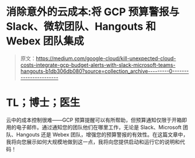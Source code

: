 # 消除意外的云成本:将 GCP 预算警报与 Slack、微软团队、Hangouts 和 Webex 团队集成

> 原文：<https://medium.com/google-cloud/kill-unexpected-cloud-costs-integrate-gcp-budget-alerts-with-slack-microsoft-teams-hangouts-b1db306db080?source=collection_archive---------0----------------------->

# TL；博士；医生

云中的成本控制很难——GCP 预算提醒可以有所帮助，但预算通知仅限于开箱即用的电子邮件。通过通知您的团队他们在哪里工作，无论是 Slack、Microsoft 团队、Hangouts 还是 Webex 团队，增强您的预算警报的有效性。在这篇文章中，我将向您展示如何大规模地做到这一点，我将向您提供启动和运行它的说明和代码！